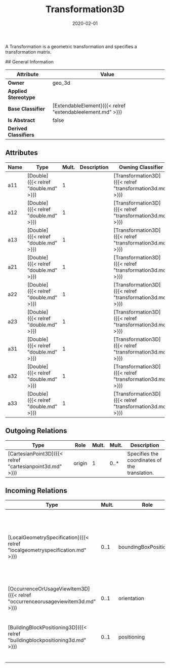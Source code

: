 ﻿---
title: Transformation3D
toc: false
type: specs
date: "2020-02-01"
draft: false
specification: VEC
version: 1.2.0
documentType: "Recommendation"
elementType: Class
classes:
  - Transformation3D
menu_name: vec-1.2.0
---
<p>A Transformation is a geometric transformation and specifies a transformation matrix.  </p>
## General Information

| Attribute               | Value |
|-------------------------|-------|
| **Owner**               | geo_3d |
| **Applied Stereotype**  |   |
| **Base Classifier**     | [ExtendableElement]({{< relref "extendableelement.md" >}})<br/>  |
| **Is Abstract**         | false |
| **Derived Classifiers** |   |

## Attributes
|  Name  |  Type  |  Mult.  |  Description  |  Owning Classifier  |
|--------|--------|---------|---------------|--------------|
|a11 | [Double]({{< relref "double.md" >}}) | 1 |  | [Transformation3D]({{< relref "transformation3d.md" >}}) |
|a12 | [Double]({{< relref "double.md" >}}) | 1 |  | [Transformation3D]({{< relref "transformation3d.md" >}}) |
|a13 | [Double]({{< relref "double.md" >}}) | 1 |  | [Transformation3D]({{< relref "transformation3d.md" >}}) |
|a21 | [Double]({{< relref "double.md" >}}) | 1 |  | [Transformation3D]({{< relref "transformation3d.md" >}}) |
|a22 | [Double]({{< relref "double.md" >}}) | 1 |  | [Transformation3D]({{< relref "transformation3d.md" >}}) |
|a23 | [Double]({{< relref "double.md" >}}) | 1 |  | [Transformation3D]({{< relref "transformation3d.md" >}}) |
|a31 | [Double]({{< relref "double.md" >}}) | 1 |  | [Transformation3D]({{< relref "transformation3d.md" >}}) |
|a32 | [Double]({{< relref "double.md" >}}) | 1 |  | [Transformation3D]({{< relref "transformation3d.md" >}}) |
|a33 | [Double]({{< relref "double.md" >}}) | 1 |  | [Transformation3D]({{< relref "transformation3d.md" >}}) |

## Outgoing Relations
|    Type  |   Role   |   Mult.   |   Mult.   |   Description   |
|----------|----------|-----------|-----------|-----------------|
| [CartesianPoint3D]({{< relref "cartesianpoint3d.md" >}}) | origin | 1 | 0..* | Specifies the coordinates of the translation. |
##  Incoming Relations
|    Type  |   Mult.  |   Role    |   Mult.   |   Description  |
|----------|----------|-----------|-----------|----------------|
| [LocalGeometrySpecification]({{< relref "localgeometryspecification.md" >}}) | 0..1 | boundingBoxPositioning | 0..1 | <p> The transformation that defines the positioning of the bounding box in coordinate system of the component.      </p> |
| [OccurrenceOrUsageViewItem3D]({{< relref "occurrenceorusageviewitem3d.md" >}}) | 0..1 | orientation | 0..1 | Specifies the orientation of the view item. |
| [BuildingBlockPositioning3D]({{< relref "buildingblockpositioning3d.md" >}}) | 0..1 | positioning | 0..1 | <p> Specifies the positioning of the building block in the harness geometry.      </p> |
